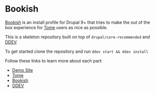 # Bookish

[Bookish] is an install profile for Drupal 9+ that tries to make the out of the
box experience for [Tome] users as nice as possible.

This is a skeleton repository built on top of `drupal/core-recommended` and [DDEV].

To get started clone the repository and run `ddev start && ddev install`

Follow these links to learn more about each part:

- [Demo Site]
- [Tome]
- [Bookish]
- [DDEV]

[Demo Site]: https://bookish-drupal.netlify.app/
[Tome]: https://tome.fyi/docs/
[Bookish]: https://github.com/drupal-tome/bookish
[DDEV]: https://ddev.readthedocs.io/en/stable/
